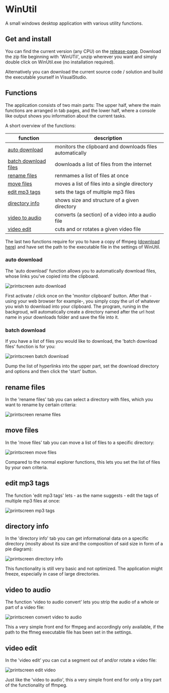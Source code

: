 # WinUtil
 A small windows desktop application with various utility functions.

 ## Get and install

 You can find the current version (any CPU) on the [release-page](https://github.com/nfbyfm/WinUtil/releases). 
 Download the zip file beginning with 'WinUTil', unzip wherever you want and simply double click on WinUtil.exe (no installation required).

 Alternatively you can download the current source code / solution and build the executable yourself in VisualStudio.

 ## Functions

The application consists of two main parts: The upper half, where the main functions are arranged in tab pages, and the lower half, where a console like output shows you information about the current tasks.

A short overview of the functions:

| function    | description |
| -------- | ------- |
| [auto download](#auto-download) | monitors the clipboard and downloads files automatically |
| [batch download files](#batch-download)  | downloads a list of files from the internet  |
| [rename files](#rename-files) | renmames a list of files at once     |
| [move files](#move-files)    | moves a list of files into a single directory |
| [edit mp3 tags](#edit-mp3-tags) | sets the tags of multiple mp3 files |
| [directory info](#directory-info) | shows size and structure of a given directory |
| [video to audio](#video-to-audio) | converts (a section) of a video into a audio file |
| [video edit](#video-edit) | cuts and or rotates a given video file |

The last two functions require for you to have a copy of ffmpeg ([download here](https://ffmpeg.org/download.html)) and have set the path to the executable file in the settings of WinUtil.

 ### auto download

 The 'auto download' function allows you to automatically download files, whose links you've copied into the clipboard.
 
 ![printscreen auto download](doc/AutoDownload.jpg)

 First activate / click once on the 'monitor clipboard' button. After that - using your web browser for example-, you simply copy the url of whatever you wish to download into your clipboard. 
 The program, runing in the backgroud, will automatically  create a directory named after the url host name in your downloads folder and save the file into it.

 ### batch download

 If you have a list of files you would like to download, the 'batch download files' function is for you:

 ![printscreen batch download](doc/Batchdownload.jpg)

 Dump the list of hyperlinks into the upper part, set the download directory and options and then click the 'start' button.

 ## rename files

 In the 'rename files' tab you can select a directory with files, which you want to rename by certain criteria:

  ![printscreen rename files](doc/RenameFiles.jpg)

  ## move files

  In the 'move files' tab you can move a list of files to a specific directory:

  ![printscreen move files](doc/MoveFiles.jpg)

  Compared to the normal explorer functions, this lets you set the list of files by your own criteria.

  ## edit mp3 tags

  The function 'edit mp3 tags' lets - as the name suggests - edit the tags of multiple mp3 files at once:

  ![printscreen mp3 tags](doc/EditMP3Tags.jpg)
  
  ## directory info

  In the 'directory info' tab you can get informational data on a specific directory (moslty about its size and the composition of said size in form of a pie diagram):

  ![printscreen directory info](doc/DirectoryInfo.jpg)
  
  This functionality is still very basic and not optimized. The application might freeze, especially in case of large directories.

  ## video to audio

  The function 'video to audio convert' lets you strip the audio of a whole or part of a video file:

  ![printscreen convert video to audio](doc/VideoAudioConvert.jpg)
  
  This a very simple front end for ffmpeg and accordingly only available, if the path to the ffmeg executable file has been set in the settings.

  ## video edit

  In the 'video edit' you can cut a segment out of and/or rotate a video file:

  ![printscreen edit video](doc/EditVideo.jpg)
  
  Just like the 'video to audio', this a very simple front end for only a tiny part of the functionality of ffmpeg.

